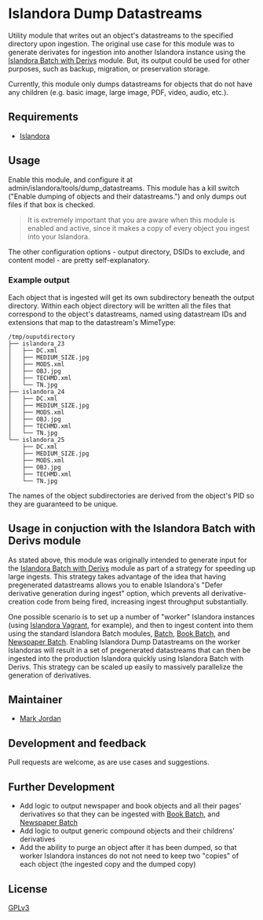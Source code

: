 # Islandora Dump Datastreams

Utility module that writes out an object's datastreams to the specified directory upon ingestion. The original use case for this module was to generate derivates for ingestion into another Islandora instance using the [Islandora Batch with Derivs](https://github.com/mjordan/islandora_batch_with_derivs) module. But, its output could be used for other purposes, such as backup, migration, or preservation storage.

Currently, this module only dumps datastreams for objects that do not have any children (e.g. basic image, large image, PDF, video, audio, etc.).

## Requirements

* [Islandora](https://github.com/Islandora/islandora)

## Usage

Enable this module, and configure it at admin/islandora/tools/dump_datastreams. This module has a kill switch ("Enable dumping of objects and their datastreams.") and only dumps out files if that box is checked.

> It is extremely important that you are aware when this module is enabled and active, since it makes a copy of every object you ingest into your Islandora.

The other configuration options - output directory, DSIDs to exclude, and content model - are pretty self-explanatory.

### Example output

Each object that is ingested will get its own subdirectory beneath the output directory. Within each object directory will be written all the files that correspond to the object's datastreams, named using datastream IDs and extensions that map to the datastream's MimeType:

```
/tmp/ouputdirectory
├── islandora_23 
│   ├── DC.xml
│   ├── MEDIUM_SIZE.jpg
│   ├── MODS.xml
│   ├── OBJ.jpg
│   ├── TECHMD.xml
│   └── TN.jpg
├── islandora_24
│   ├── DC.xml
│   ├── MEDIUM_SIZE.jpg
│   ├── MODS.xml
│   ├── OBJ.jpg
│   ├── TECHMD.xml
│   └── TN.jpg
└── islandora_25
    ├── DC.xml
    ├── MEDIUM_SIZE.jpg
    ├── MODS.xml
    ├── OBJ.jpg
    ├── TECHMD.xml
    └── TN.jpg
```

The names of the object subdirectories are derived from the object's PID so they are guaranteed to be unique.

## Usage in conjuction with the Islandora Batch with Derivs module

As stated above, this module was originally intended to generate input for the [Islandora Batch with Derivs](https://github.com/mjordan/islandora_batch_with_derivs) module as part of a strategy for speeding up large ingests. This strategy takes advantage of the idea that having pregenerated datastreams allows you to enable Islandora's "Defer derivative generation during ingest" option, which prevents all derivative-creation code from being fired, increasing ingest throughput substantially.

One possible scenario is to set up a number of "worker" Islandora instances (using [Islandora Vagrant](https://github.com/Islandora-Labs/islandora_vagrant), for example), and then to ingest content into them using the standard Islandora Batch modules, [Batch](https://github.com/Islandora/islandora_batch), [Book Batch](https://github.com/Islandora/islandora_book_batch), and [Newspaper Batch](https://github.com/Islandora/islandora_newspaper_batch). Enabling Islandora Dump Datastreams on the worker Islandoras will result in a set of pregenerated datastreams that can then be ingested into the production Islandora quickly using Islandora Batch with Derivs. This strategy can be scaled up easily to massively parallelize the generation of derivatives.

## Maintainer

* [Mark Jordan](https://github.com/mjordan)

## Development and feedback

Pull requests are welcome, as are use cases and suggestions.

## Further Development

* Add logic to output newspaper and book objects and all their pages' derivatives so that they can be ingested with [Book Batch](https://github.com/Islandora/islandora_book_batch), and [Newspaper Batch](https://github.com/Islandora/islandora_newspaper_batch)
* Add logic to output generic compound objects and their childrens' derivatives
* Add the ability to purge an object after it has been dumped, so that worker Islandora instances do not not need to keep two "copies" of each object (the ingested copy and the dumped copy)

## License

 [GPLv3](http://www.gnu.org/licenses/gpl-3.0.txt)

